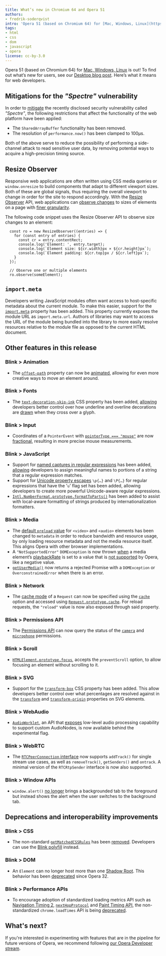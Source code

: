 ```yaml
---
title: What’s new in Chromium 64 and Opera 51
authors:
- fredrik-soderqvist
intro: 'Opera 51 (based on Chromium 64) for [Mac, Windows, Linux](https://www.opera.com/computer) is out! To find out what’s new for users, see our [Desktop blog post](http://blogs.opera.com/desktop/2018/01/update-me-opera-51/). Here’s what it means for web developers.'
tags:
- html
- css
- dom
- javascript
- opera
license: cc-by-3.0
---
```


Opera 51 (based on Chromium 64) for [Mac, Windows, Linux](https://www.opera.com/computer) is out! To
find out what’s new for users, see our [Desktop blog post](http://blogs.opera.com/desktop/2018/01/update-me-too-opera-51/).
Here’s what it means for web developers.


## Mitigations for the *"Spectre"* vulnerability

In order to [mitigate](http://blogs.opera.com/security/2018/01/opera-mitigates-critical-cpu-vulnerabilities/) the
recently disclosed security vulnerability called *"Spectre"*, the following restrictions that affect the functionality
of the web platform have been applied:

* The `SharedArrayBuffer` functionality has been removed.
* The resolution of `performance.now()` has been clamped to 100μs.

Both of the above serve to reduce the possibility of performing a side-channel attack to read sensitive user data, by
removing potential ways to acquire a high-precision timing source.

## Resize Observer

Responsive web applications are often written using CSS media queries or `window.onresize` to build components that
adapt to different viewport sizes. Both of these are global signals, thus requiring the overall viewport to change in
order for the site to respond accordingly. With the [Resize Observer](https://wicg.github.io/ResizeObserver/) API, web
applications can [observe changes](https://googlechrome.github.io/samples/resizeobserver/) to sizes of elements on a
page with [finer granularity](https://developers.google.com/web/updates/2016/10/resizeobserver).

The following code snippet uses the Resize Observer API to observe size changes to an element:

      const ro = new ResizeObserver((entries) => {
        for (const entry of entries) {
          const cr = entry.contentRect;
          console.log('Element: ', entry.target);
          console.log(`Element size: ${cr.width}px × ${cr.height}px`);
          console.log(`Element padding: ${cr.top}px / ${cr.left}px`);
        }
      });

      // Observe one or multiple elements
      ro.observe(someElement);


## `import.meta`

Developers writing JavaScript modules often want access to host-specific metadata about the
current module. To make this easier, support for the [`import.meta`](https://github.com/tc39/proposal-import-meta) property has been added. This property currently exposes the module URL as `import.meta.url`. Authors of libraries may want to
access the URL of the module being bundled into the library to more easily resolve resources
relative to the module file as opposed to the current HTML document.


## Other features in this release

### Blink > Animation

* The [`offset-path`](https://drafts.fxtf.org/motion-1/#offset-path-property) property can now be
  [animated](http://codepen.io/ericwilligers/pen/PpqMqM), allowing for even more creative ways to move an element
  around.

### Blink > Fonts

* The [`text-decoration-skip-ink`](https://drafts.csswg.org/css-text-decor-4/#text-decoration-skip-ink-property) CSS
  property has been added, [allowing](https://codepen.io/anon/pen/GOadjL) developers better control over how underline
  and overline decorations are [drawn](https://drive.google.com/file/d/1lBI4_IqfEcZ2hvlJ1-3JSw8yxoLC0vGg/view?usp=sharing)
  when they cross over a glyph.

### Blink > Input

* Coordinates of a `PointerEvent` with [`pointerType === "mouse"`](https://drafts.csswg.org/cssom-view/#extensions-to-the-mouseevent-interface)
  are now [fractional](https://output.jsbin.com/quqoqe/4/quiet), resulting in more precise mouse measurements.

### Blink > JavaScript

* Support for [named captures in regular expressions](https://github.com/tc39/proposal-regexp-named-groups) has been
  added, [allowing](https://developers.google.com/web/updates/2017/07/upcoming-regexp-features#named_captures)
  developers to assign meaningful names to portions of a string that a regular expression matches.
* Support for [Unicode property escapes](https://developers.google.com/web/updates/2017/07/upcoming-regexp-features#unicode_property_escapes) `\p{…}`
  and `\P{…}` for regular expressions that have the '`u`' flag set has been added, allowing developers to create more
  powerful Unicode-aware regular expressions.
* [`Intl.NumberFormat.prototype.formatToParts()`](https://github.com/tc39/proposal-intl-formatToParts) has been added to
  assist with local-aware formatting of strings produced by internationalization formatters.

### Blink > Media

* The [default `preload` value](https://developers.google.com/web/updates/2017/12/chrome-63-64-media-updates#media-preload-defaults-metadata)
  for `<video>` and `<audio>` elements has been changed to `metadata` in order to reduce bandwidth and resource usage,
  by only loading resource metadata and not the media resource itself. This aligns Opera with other browser
  implementations.
* A `"NotSupportedError"` `DOMException` is now thrown [when](https://googlechrome.github.io/samples/media/playback-rate-exception)
  a media element&#8217;s [playbackRate](https://html.spec.whatwg.org/multipage/media.html#dom-media-playbackrate) is set to a value
  that is [not supported](https://developers.google.com/web/updates/2017/12/chrome-63-64-media-updates#unsupported-playbackRate-raises-exception)
  by Opera, like a negative value.
* [`getUserMedia()`](https://w3c.github.io/mediacapture-main/#dom-mediadevices-getusermedia()) now returns a rejected
  Promise with a `DOMException` or `OverconstrainedError` when there is an error.

### Blink > Network

* The [cache mode](https://fetch.spec.whatwg.org/#concept-request-cache-mode) of a `Request` can now be specified using
  the [`cache`](https://fetch.spec.whatwg.org/#dom-request-cache) option and accessed using
  [`Request.prototype.cache`](https://developer.mozilla.org/en-US/docs/Web/API/Request/cache). For reload requests, the
  `"reload"` value is now also exposed through said property.

### Blink > Permissions API

* The [Permissions API](https://w3c.github.io/permissions/) can now query the status of the
  [`camera`](https://w3c.github.io/permissions/#dom-permissionname-camera) and
  [`microphone`](https://w3c.github.io/permissions/#dom-permissionname-camera) permissions.

### Blink > Scroll

* [`HTMLElement.prototype.focus`](https://html.spec.whatwg.org/multipage/interaction.html#dom-focus), accepts the
  `preventScroll` option, to allow focusing an element without scrolling to it.

### Blink > SVG

* Support for the [`transform-box`](https://developer.mozilla.org/en-US/docs/Web/CSS/transform-box) CSS property has
  been added. This allow developers better control over what percentages are resolved against in the
  [`transform`](https://drafts.csswg.org/css-transforms/#transform-property) and
  [`transform-origin`](https://drafts.csswg.org/css-transforms/#transform-property) properties on SVG elements.

### Blink > WebAudio

* [`AudioWorklet`](https://webaudio.github.io/web-audio-api/#AudioWorklet), an API that
  [exposes](https://googlechromelabs.github.io/web-audio-samples/audio-worklet/) low-level audio processing capability
  to support custom AudioNodes, is now available behind the experimental flag.

### Blink > WebRTC

* The [`RTCPeerConnection` interface](https://w3c.github.io/webrtc-pc/#interface-definition) now supports `addTrack()`
  for single stream use cases, as well as `removeTrack()`, `getSenders()` and `ontrack`. A minimal version of the
  `RTCRtpSender` interface is now also supported.

### Blink > Window APIs

* `window.alert()` [no longer](https://groups.google.com/a/chromium.org/forum/#!msg/blink-dev/5ia5klTZjwA/9a1ncgkbBQAJ)
  brings a backgrounded tab to the foreground but instead shows the alert when the user switches to the background tab.


## Deprecations and interoperability improvements

### Blink > CSS

* The non-standard
  [`getMatchedCSSRules`](https://developer.apple.com/documentation/webkitjs/domwindow/1631923-getmatchedcssrules) has
  been [removed](https://groups.google.com/a/chromium.org/forum/#!msg/blink-dev/fd-QLCiLESQ/_mfowSsRR8oJ). Developers
  can use the [Blink polyfill](https://gist.github.com/darrnshn/addeabe2575177342cc6242e20ecadbd) instead.

### Blink > DOM

* An `Element` can no longer host more than one [Shadow Root](https://w3c.github.io/webcomponents/spec/shadow/). This
  behavior has been [deprecated](https://www.w3.org/wiki/Webapps/WebComponentsApril2015Meeting) since Opera 32.

### Blink > Performance APIs

* To encourage adoption of standardized loading metrics API such as [Navigation Timing 2](https://www.chromestatus.com/feature/5409443269312512),
  [`nextHopProtocol`](https://www.chromestatus.com/feature/5650461096935424) and [Paint Timing API](https://developers.google.com/web/updates/2017/07/nic60#paint),
  the non-standardized `chrome.loadTimes` API is being [deprecated](https://developers.google.com/web/updates/2017/12/chrome-loadtimes-deprecated).


## What's next?

If you're interested in experimenting with features that are in the
pipeline for future versions of Opera, we recommend following [our
Opera Developer stream](https://www.opera.com/developer).
